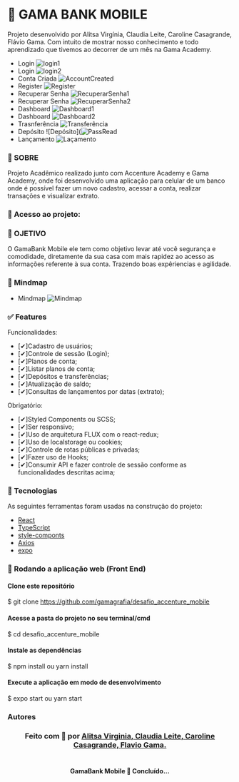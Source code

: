# 🚀 GAMA BANK MOBILE
<p>Projeto desenvolvido por Alitsa Virgínia, Claudia Leite, Caroline Casagrande, Flávio Gama. Com intuito de mostrar nosso conhecimento e todo aprendizado que tivemos ao decorrer de um mês na Gama Academy. </p> 

* 	Login 
    ![login1](https://github.com/carolcasagrande/ImagensReadme/blob/main/mobile/HomeLogin.PNG)
*	 Login 
    ![login2](https://github.com/carolcasagrande/ImagensReadme/blob/main/mobile/Home_Login.PNG)
* 	Conta Criada
    ![AccountCreated](https://github.com/carolcasagrande/ImagensReadme/blob/main/mobile/AccountCreated.PNG)
* 	Register
    ![Register](https://github.com/carolcasagrande/ImagensReadme/blob/main/mobile/Register.PNG)
* 	Recuperar Senha
    ![RecuperarSenha1](https://github.com/carolcasagrande/ImagensReadme/blob/main/mobile/RecuperarSenha.PNG)
* 	Recuperar Senha
    ![RecuperarSenha2](https://github.com/carolcasagrande/ImagensReadme/blob/main/mobile/RecuperarSenhaDois.PNG)
* 	Dashboard
    ![Dashboard1](https://github.com/carolcasagrande/ImagensReadme/blob/main/mobile/Dashboard.PNG)
* 	Dashboard
    ![Dashboard2](https://github.com/carolcasagrande/ImagensReadme/blob/main/mobile/dashboardProfile.PNG)
* 	Trasnferência
    ![Transferência](https://github.com/carolcasagrande/ImagensReadme/blob/main/mobile/dashTransfer.PNG)
* 	Depósito
    ![Depósito](![PassRead](https://github.com/carolcasagrande/ImagensReadme/blob/main/mobile/dashDeposito.PNG)
* 	Lançamento 
    ![Laçamento](https://github.com/carolcasagrande/ImagensReadme/blob/main/mobile/dashLancamentos.PNG)
   


### 📑 SOBRE
<p>Projeto Acadêmico realizado junto com Accenture Academy e Gama Academy, onde foi desenvolvido uma aplicação para celular de um banco onde é possível fazer um novo cadastro, acessar a conta, realizar transações e visualizar extrato. </p>

### 🚀 Acesso ao projeto:


### 🚀 OJETIVO 
 <p>O GamaBank Mobile ele tem como objetivo levar até você segurança e comodidade, diretamente da sua casa com mais rapidez ao acesso as informações referente à sua conta. Trazendo boas expêriencias e agilidade.  </p>


### 📌 Mindmap

* Mindmap
	![Mindmap](https://github.com/carolcasagrande/ImagensReadme/blob/main/imgReadme/mindmapAccventure.png)


### ✅ Features

Funcionalidades:

- [✔]Cadastro de usuários;
- [✔]Controle de sessão (Login);
- [✔]Planos de conta;
- [✔]Listar planos de conta;
- [✔]Depósitos e transferências;
- [✔]Atualização de saldo;
- [✔]Consultas de lançamentos por datas (extrato);

Obrigatório:

- [✔]Styled Components ou SCSS;
- [✔]Ser responsivo;
- [✔]Uso de arquitetura FLUX com o react-redux;
- [✔]Uso de localstorage ou cookies;
- [✔]Controle de rotas públicas e privadas;
- [✔]Fazer uso de Hooks;
- [✔]Consumir API e fazer controle de sessão conforme as funcionalidades descritas acima;

### 🔨 Tecnologias

As seguintes ferramentas foram usadas na construção do projeto:

- [React](https://pt-br.reactjs.org/)
- [TypeScript](https://www.typescriptlang.org/)
- [style-componts](https://styled-components.com/)
- [Axios](https://www.npmjs.com/package/axios)
- [expo](https://expo.io/)


### 🔄 Rodando a aplicação web (Front End)
#### Clone este repositório
$ git clone https://github.com/gamagrafia/desafio_accenture_mobile

#### Acesse a pasta do projeto no seu terminal/cmd
$ cd desafio_accenture_mobile

#### Instale as dependências
$ npm install ou yarn install

#### Execute a aplicação em modo de desenvolvimento
$ expo start ou yarn start 


### Autores

<h3 align="center">
Feito com 💜 por 
<a href="https://www.linkedin.com/in/alitsavirginia/">Alitsa Virginia, 
<a href="https://www.linkedin.com/in/claudialeite-dev/">Claudia Leite,
<a href="https://www.linkedin.com/in/carolinecasagrande/">Caroline Casagrande,
<a href="https://www.linkedin.com/in/flavio-gama-b206243a/">Flavio Gama.
</a>
<br><br>

<h4 align="center"> 
	 GamaBank Mobile 🚀 Concluído... 
</h4>

